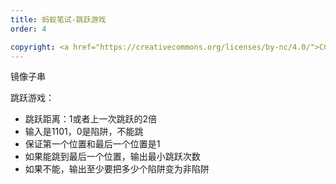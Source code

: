 ```yaml
---
title: 蚂蚁笔试-跳跃游戏
order: 4

copyright: <a href="https://creativecommons.org/licenses/by-nc/4.0/">CC BY-NC 4.0协议</a>
---
```




镜像子串

跳跃游戏：

- 跳跃距离：1或者上一次跳跃的2倍
- 输入是1101，0是陷阱，不能跳
- 保证第一个位置和最后一个位置是1
- 如果能跳到最后一个位置，输出最小跳跃次数
- 如果不能，输出至少要把多少个陷阱变为非陷阱

